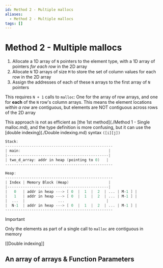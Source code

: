 ```yaml
---
id: Method 2 - Multiple mallocs
aliases:
  - Method 2 - Multiple mallocs
tags: []
---
```


# Method 2 - Multiple mallocs

1. Allocate a 1D array of `N` pointers to the element type, with a 1D array of pointers _for each row_ in the 2D array
2. Allocate `N` 1D arrays of size `M` to store the set of column values for each row in the 2D array
3. Assign the addresses of each of these `N` arrays to the first array of `N` pointers

This requires `N + 1` calls to `malloc`: One for the array of row arrays, and one for **each** of the `N` row's column arrays. This means the element locations _within a row_ are contiguous, but elements are NOT contiguous across rows of the 2D array

This approach is not as efficient as [the 1st method](./Method 1 - Single malloc.md), and the type definition is more confusing, but it can use the [double indexing](./Double indexing.md) syntax `([i][j])`

```c
Stack:
-------------------------------------------------
| main:                                        |
|----------------------------------------------|
| two_d_array: addr in heap (pointing to 0)   |
-------------------------------------------------

Heap:
-------------------------------------------------
| Index | Memory Block (Heap)                  |
|----------------------------------------------|
|   0   | addr in heap ---> [ 0  |  1  |  2  | ... | M-1 ] |
|   1   | addr in heap ---> [ 0  |  1  |  2  | ... | M-1 ] |
|  ...  |               ...                   |
|  N-1  | addr in heap ---> [ 0  |  1  |  2  | ... | M-1 ] |
-------------------------------------------------
```

> [!IMPORTANT]
> Only the elements as part of a single call to `malloc` are contiguous in memory

[[Double indexing]]

## An array of arrays & Function Parameters
